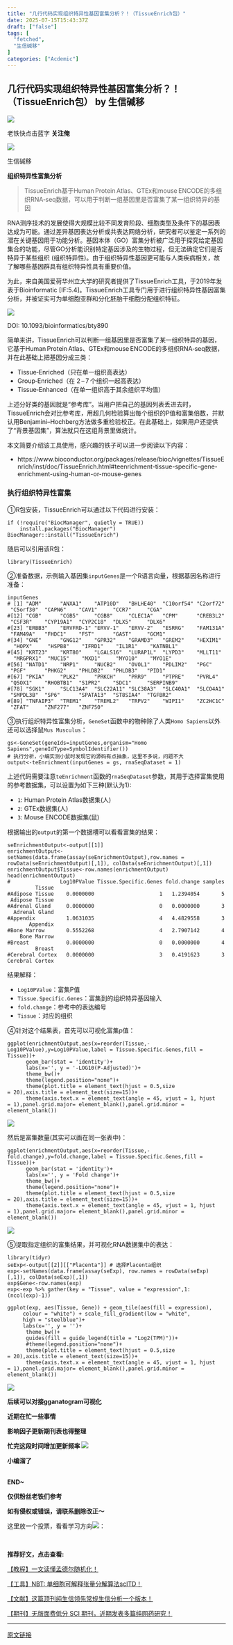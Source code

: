 ```yaml
---
title: "几行代码实现组织特异性基因富集分析？！（TissueEnrich包）"
date: 2025-07-15T15:43:37Z
draft: ["false"]
tags: [
  "fetched",
  "生信碱移"
]
categories: ["Acdemic"]
---
```

几行代码实现组织特异性基因富集分析？！（TissueEnrich包） by 生信碱移
------
<div><section data-tool="markdown编辑器" data-website="https://markdown.com.cn/editor" data-pm-slice="0 0 []"><section powered-by="xiumi.us" data-pm-slice="9 3 []"><section><section powered-by="xiumi.us"><section><section><section powered-by="xiumi.us"><section><section powered-by="xiumi.us"><section nodeleaf=""><img data-src="https://mmbiz.qpic.cn/mmbiz_gif/lN9Tp5oiaqHFn9Rg6MwMU3ukMR9ROPh7bf7QWHEMwhUBUwSUKFsV8oK9noHic3jLaeJVQewHJcLq1cTXVAat35Tw/640?wx_fmt=gif&amp;wxfrom=5&amp;wx_lazy=1" data-ratio="1.0324675324675325" data-type="gif" data-w="154" src="https://mmbiz.qpic.cn/mmbiz_gif/lN9Tp5oiaqHFn9Rg6MwMU3ukMR9ROPh7bf7QWHEMwhUBUwSUKFsV8oK9noHic3jLaeJVQewHJcLq1cTXVAat35Tw/640?wx_fmt=gif&amp;wxfrom=5&amp;wx_lazy=1"></section></section></section></section></section><section><section powered-by="xiumi.us"><section><p><span leaf="">老铁快点击蓝字 </span><strong><span leaf="">关注俺</span></strong></p></section></section></section><section><section powered-by="xiumi.us"><section><section powered-by="xiumi.us"><section nodeleaf=""><img data-ratio="1.0324675324675325" data-src="https://mmbiz.qpic.cn/mmbiz_gif/lN9Tp5oiaqHFn9Rg6MwMU3ukMR9ROPh7bf7QWHEMwhUBUwSUKFsV8oK9noHic3jLaeJVQewHJcLq1cTXVAat35Tw/640?wx_fmt=gif&amp;wxfrom=5&amp;wx_lazy=1" data-type="gif" data-w="154" src="https://mmbiz.qpic.cn/mmbiz_gif/lN9Tp5oiaqHFn9Rg6MwMU3ukMR9ROPh7bf7QWHEMwhUBUwSUKFsV8oK9noHic3jLaeJVQewHJcLq1cTXVAat35Tw/640?wx_fmt=gif&amp;wxfrom=5&amp;wx_lazy=1"></section></section></section></section></section></section></section></section></section><section data-mpa-powered-by="yiban.io" data-style='white-space: normal; max-width: 100%; letter-spacing: 0.544px; text-size-adjust: auto; background-color: rgb(255, 255, 255); font-family: "Helvetica Neue", Helvetica, "Hiragino Sans GB", "Microsoft YaHei", Arial, sans-serif; box-sizing: border-box !important; overflow-wrap: break-word !important;'><section><section><section><section data-id="85660" data-custom="rgb(117, 117, 118)" data-color="rgb(117, 117, 118)"><section data-style="margin-top: 2em; padding-top: 0.5em; padding-bottom: 0.5em; max-width: 100%; border-style: solid none; text-decoration: inherit; border-top-color: rgb(204, 204, 204); border-bottom-color: rgb(204, 204, 204); border-top-width: 1px; border-bottom-width: 1px; box-sizing: border-box !important; overflow-wrap: break-word !important;"><p><span><span leaf="">生信碱移</span></span></p><section><strong><span leaf="">组织特异性富集分析</span></strong></section></section></section></section></section></section></section><blockquote><section><span><span leaf="">TissueEnrich基于Human Protein Atlas、GTEx和mouse ENCODE的多组织RNA‑seq数据，可以用于判断一组基因里是否富集了某一组织特异的基因</span></span></section></blockquote><p data-tool="markdown.com.cn编辑器"><span leaf="">RNA测序技术的发展使得大规模比较不同发育阶段、细胞类型及条件下的基因表达成为可能。通过差异基因表达分析或共表达网络分析，研究者可以鉴定一系列的潜在关键基因用于功能分析。<span textstyle="">基因本体（GO）</span>富集分析被广泛用于探究给定基因集合的功能，<span textstyle="">尽管GO分析能识别特定基因涉及的生物过程，但无法确定它们是否特异于某些组织 (组织特异性)</span>。由于组织特异性基因<span textstyle="">更可能与人类疾病相关</span>，故了解哪些基因群具有组织特异性具有重要价值。</span></p><p data-tool="markdown.com.cn编辑器"><span leaf="">为此，来自美国爱荷华州立大学的研究者提供了<span textstyle="">TissueEnrich</span>工具，于2019年发表于<span textstyle="">Bioinformatic</span> <span textstyle="">[IF:5.4]</span>。<span textstyle="">TissueEnrich工具专门用于进行组织特异性基因富集分析，并被证实可为单细胞亚群和分化胚胎干细胞分配组织特征</span><span textstyle="">。</span></span></p><section nodeleaf=""><img data-src="https://mmbiz.qpic.cn/sz_mmbiz_png/LvUIqvYKCeXL0dicNoMEcPAWaqMa3A8g8x5Iz1AibEAblwtMcktvqcMTHsIvaOStibAqoGeVdYCfdgpEA0cG2lYvA/640?wx_fmt=png&amp;from=appmsg" data-ratio="0.5625" data-s="300,640" data-type="png" data-w="1072" type="block" data-imgfileid="100012608" src="https://mmbiz.qpic.cn/sz_mmbiz_png/LvUIqvYKCeXL0dicNoMEcPAWaqMa3A8g8x5Iz1AibEAblwtMcktvqcMTHsIvaOStibAqoGeVdYCfdgpEA0cG2lYvA/640?wx_fmt=png&amp;from=appmsg"></section><p data-tool="markdown.com.cn编辑器"><span leaf="" data-pm-slice='1 1 ["para",{"tagName":"section","attributes":{"id":"nice","data-tool":"markdown编辑器","data-website":"https://markdown.com.cn/editor","style":"font-size: 16px;word-spacing: 0px;letter-spacing: 0px;word-break: break-word;word-wrap: break-word;text-align: justify;margin-top: -10px;line-height: 1.75;color: #3f3f3f;font-family: Optima-Regular, Optima, PingFangTC-Light, PingFangSC-light, PingFangTC-light;background-image: linear-gradient(90deg, rgba(50, 0, 0, 0.05) 3%, rgba(0, 0, 0, 0) 3%), linear-gradient(360deg, rgba(50, 0, 0, 0.05) 3%, rgba(0, 0, 0, 0) 3%);background-size: 20px 20px;background-position: center center;padding: 25px;","data-pm-slice":"0 0 []"},"namespaceURI":"http://www.w3.org/1999/xhtml"},"para",{"tagName":"p","attributes":{"data-tool":"markdown.com.cn编辑器","style":"font-size: 16px;padding-top: 8px;padding-bottom: 8px;margin: 10px 0px;letter-spacing: 2px;line-height: 30px;color: #3f3f3f !important;"},"namespaceURI":"http://www.w3.org/1999/xhtml"}]'><span textstyle="">DOI: 10.1093/bioinformatics/bty890</span></span></p><p data-tool="markdown.com.cn编辑器"><span leaf="">简单来讲，TissueEnrich可以判断一组基因里是否富集了某一组织特异的基因，它基于<span textstyle="">Human Protein Atlas</span>、<span textstyle="">GTEx</span>和<span textstyle="">mouse ENCODE</span>的多组织RNA‑seq数据，并在此基础上把基因分成三类：</span><span leaf=""><br></span></p><ul><li><section><span leaf=""><span textstyle="">Tissue‑Enriched</span>（只在单一组织高表达）</span></section></li><li><section><span leaf=""><span textstyle="">Group‑Enriched</span>（在 2 – 7 个组织一起高表达）</span></section></li><li><section><span leaf=""><span textstyle="">Tissue‑Enhanced</span>（在单一组织高于其余组织平均值）</span></section></li></ul><p data-tool="markdown.com.cn编辑器"><span leaf="">上述分好类的基因就是<span textstyle="">“</span><span textstyle="">参考库</span><span textstyle="">”</span>。当用户把自己的基因列表丢进去时，TissueEnrich会对比参考库，用<span textstyle="">超几何检验</span>算出每个组织的P值和富集倍数，并默认用<span textstyle="">Benjamini–Hochberg方法</span>做多重检验校正。在此基础上，如果用户还提供了“背景基因集”，算法就只在这组背景里做统计。</span></p><p data-tool="markdown.com.cn编辑器"><span leaf=""><span textstyle="">本文简要介绍该工具使用，感兴趣的铁子可以进一步阅读以下内容</span>：</span></p><ul><li><section><span leaf="">https://www.bioconductor.org/packages/release/bioc/vignettes/TissueEnrich/inst/doc/TissueEnrich.html#teenrichment-tissue-specific-gene-enrichment-using-human-or-mouse-genes</span></section></li></ul><h3 data-tool="markdown.com.cn编辑器"><span></span><span><span leaf="">执行组织特异性富集</span></span><span></span></h3><p data-tool="markdown.com.cn编辑器"><span leaf=""><span textstyle="">①R包安装</span>，TissueEnrich可以通过以下代码进行安装：</span></p><pre data-tool="markdown.com.cn编辑器"><span data-cacheurl="" data-remoteid=""></span><code><span><span leaf="">if</span></span><span leaf=""> (!</span><span><span leaf="">require</span></span><span leaf="">(</span><span><span leaf="">"BiocManager"</span></span><span leaf="">, quietly = </span><span><span leaf="">TRUE</span></span><span leaf="">))</span><span leaf=""><br></span><span leaf="">    install.packages(</span><span><span leaf="">"BiocManager"</span></span><span leaf="">)</span><span leaf=""><br></span><span leaf="">BiocManager::install(</span><span><span leaf="">"TissueEnrich"</span></span><span leaf="">)</span><span leaf=""><br></span></code></pre><p data-tool="markdown.com.cn编辑器"><span leaf="">随后可以引用该R包：</span></p><pre data-tool="markdown.com.cn编辑器"><span data-cacheurl="" data-remoteid=""></span><code><span><span leaf="">library</span></span><span leaf="">(TissueEnrich)</span><span leaf=""><br></span></code></pre><p data-tool="markdown.com.cn编辑器"><span leaf=""><span textstyle="">②准备数据</span>，示例输入基因集</span><code><span leaf="">inputGenes</span></code><span leaf="">是一个R语言向量，根据基因名称进行准备：</span></p><pre data-tool="markdown.com.cn编辑器"><span data-cacheurl="" data-remoteid=""></span><code><span leaf="">inputGenes</span><span leaf=""><br></span><span><span leaf=""># [1] "ADM"      "ANXA1"    "ATP10D"   "BHLHE40"  "C10orf54" "C2orf72"  "C5orf30"  "CAPN6"    "CAV1"     "CCR7"     "CGA"     </span></span><span leaf=""><br></span><span><span leaf="">#[12] "CGB"      "CGB5"     "CGB8"     "CLEC1A"   "CPM"      "CREB3L2"  "CSF3R"    "CYP19A1"  "CYP2C18"  "DLX5"     "DLX6"    </span></span><span leaf=""><br></span><span><span leaf="">#[23] "ERBB3"    "ERVFRD-1" "ERVV-1"   "ERVV-2"   "ESRRG"    "FAM131A"  "FAM49A"   "FHDC1"    "FST"      "GAST"     "GCM1"    </span></span><span leaf=""><br></span><span><span leaf="">#[34] "GNE"      "GNG12"    "GPR32"    "GRAMD3"   "GREM2"    "HEXIM1"   "HOPX"     "HSPB8"    "IFRD1"    "IL1R1"    "KATNBL1" </span></span><span leaf=""><br></span><span><span leaf="">#[45] "KRT23"    "KRT80"    "LGALS16"  "LURAP1L"  "LYPD3"    "MLLT11"   "MRGPRX1"  "MUC15"    "MXD1"     "MYO10"    "MYO1E"   </span></span><span leaf=""><br></span><span><span leaf="">#[56] "NATD1"    "NRP1"     "NUCB2"    "OVOL1"    "PDLIM2"   "PGC"      "PGF"      "PHKG2"    "PHLDB2"   "PHLDB3"   "PID1"    </span></span><span leaf=""><br></span><span><span leaf="">#[67] "PKIA"     "PLK2"     "PRKCH"    "PRR9"     "PTPRE"    "PVRL4"    "QSOX1"    "RHOBTB1"  "S1PR2"    "SDC1"     "SERPINB9"</span></span><span leaf=""><br></span><span><span leaf="">#[78] "SGK1"     "SLC13A4"  "SLC22A11" "SLC38A3"  "SLC40A1"  "SLCO4A1"  "SMPDL3B"  "SP6"      "SPATA13"  "ST8SIA4"  "TGFBR2"  </span></span><span leaf=""><br></span><span><span leaf="">#[89] "TNFAIP3"  "TREM1"    "TREML2"   "TRPV2"    "WIPI1"    "ZC2HC1C"  "ZFAT"     "ZNF277"   "ZNF750"  </span></span><span leaf=""><br></span></code></pre><p data-tool="markdown.com.cn编辑器"><span leaf=""><span textstyle="">③执行组织特异性富集分析</span>，</span><code><span leaf="">GeneSet</span></code><span leaf="">函数中的物种除了人类</span><code><span leaf="">Homo Sapiens</span></code><span leaf="">以外还可以选择鼠</span><code><span leaf="">Mus Musculus</span></code><span leaf="">：</span></p><pre data-tool="markdown.com.cn编辑器"><span data-cacheurl="" data-remoteid=""></span><code><span leaf="">gs&lt;-GeneSet(geneIds=inputGenes,organism=</span><span><span leaf="">"Homo Sapiens"</span></span><span leaf="">,geneIdType=SymbolIdentifier())</span><span leaf=""><br></span><span><span leaf=""># 执行分析，小编实测小鼠时发现它的源码有点抽象，这里不多说，问题不大</span></span><span leaf=""><br></span><span leaf="">output&lt;-teEnrichment(inputGenes = gs, rnaSeqDataset = </span><span><span leaf="">1</span></span><span leaf="">)</span><span leaf=""><br></span></code></pre><p data-tool="markdown.com.cn编辑器"><span leaf="">上述代码需要注意</span><code><span leaf="">teEnrichment</span></code><span leaf="">函数的</span><code><span leaf="">rnaSeqDataset</span></code><span leaf="">参数，其用于选择富集使用的参考数据集，可以设置为如下三种(<span textstyle="">默认为1</span>):</span></p><ul><li><section><code><span leaf="">1</span></code><span leaf="">: Human Protein Atlas数据集(人)</span></section></li><li><section><code><span leaf="">2</span></code><span leaf="">: GTEx数据集(人)</span></section></li><li><section><code><span leaf="">3</span></code><span leaf="">: Mouse ENCODE数据集(鼠)</span></section></li></ul><p data-tool="markdown.com.cn编辑器"><span leaf=""><span textstyle="">根据输出的</span></span><code><span leaf="">output</span></code><span leaf=""><span textstyle="">的第一个数据槽可以看看富集的结果</span>：</span></p><pre data-tool="markdown.com.cn编辑器"><span data-cacheurl="" data-remoteid=""></span><code><span leaf="">seEnrichmentOutput&lt;-output[[</span><span><span leaf="">1</span></span><span leaf="">]]</span><span leaf=""><br></span><span leaf="">enrichmentOutput&lt;-setNames(data.frame(assay(seEnrichmentOutput),row.names = rowData(seEnrichmentOutput)[,</span><span><span leaf="">1</span></span><span leaf="">]), colData(seEnrichmentOutput)[,</span><span><span leaf="">1</span></span><span leaf="">])</span><span leaf=""><br></span><span leaf="">enrichmentOutput$Tissue&lt;-row.names(enrichmentOutput)</span><span leaf=""><br></span><span leaf="">head(enrichmentOutput)</span><span leaf=""><br></span><span><span leaf="">#                Log10PValue Tissue.Specific.Genes fold.change samples          Tissue</span></span><span leaf=""><br></span><span><span leaf="">#Adipose Tissue    0.0000000                     1   1.2394054       5  Adipose Tissue</span></span><span leaf=""><br></span><span><span leaf="">#Adrenal Gland     0.0000000                     0   0.0000000       3   Adrenal Gland</span></span><span leaf=""><br></span><span><span leaf="">#Appendix          1.0631035                     4   4.4829558       3        Appendix</span></span><span leaf=""><br></span><span><span leaf="">#Bone Marrow       0.5552268                     4   2.7907142       4     Bone Marrow</span></span><span leaf=""><br></span><span><span leaf="">#Breast            0.0000000                     0   0.0000000       4          Breast</span></span><span leaf=""><br></span><span><span leaf="">#Cerebral Cortex   0.0000000                     3   0.4191623       3 Cerebral Cortex</span></span><span leaf=""><br></span></code></pre><p data-tool="markdown.com.cn编辑器"><span leaf=""><span textstyle="">结果解释</span>：</span></p><ul><li><section><code><span leaf="">Log10PValue</span></code><span leaf="">：富集P值</span></section></li><li><section><code><span leaf="">Tissue.Specific.Genes</span></code><span leaf="">：富集到的组织特异基因输入</span></section></li><li><section><code><span leaf="">fold.change</span></code><span leaf="">：参考中的表达编号</span></section></li><li><section><code><span leaf="">Tissue</span></code><span leaf="">：对应的组织</span></section></li></ul><p data-tool="markdown.com.cn编辑器"><span leaf=""><span textstyle="">④针对这个结果表，首先可以可视化富集p值</span>：</span></p><pre data-tool="markdown.com.cn编辑器"><span data-cacheurl="" data-remoteid=""></span><code><span leaf="">ggplot(enrichmentOutput,aes(x=reorder(Tissue,-Log10PValue),y=Log10PValue,label = Tissue.Specific.Genes,fill = Tissue))+</span><span leaf=""><br></span><span leaf="">      geom_bar(stat = </span><span><span leaf="">'identity'</span></span><span leaf="">)+</span><span leaf=""><br></span><span leaf="">      labs(x=</span><span><span leaf="">''</span></span><span leaf="">, y = </span><span><span leaf="">'-LOG10(P-Adjusted)'</span></span><span leaf="">)+</span><span leaf=""><br></span><span leaf="">      theme_bw()+</span><span leaf=""><br></span><span leaf="">      theme(legend.position=</span><span><span leaf="">"none"</span></span><span leaf="">)+</span><span leaf=""><br></span><span leaf="">      theme(plot.title = element_text(hjust = </span><span><span leaf="">0.5</span></span><span leaf="">,size = </span><span><span leaf="">20</span></span><span leaf="">),axis.title = element_text(size=</span><span><span leaf="">15</span></span><span leaf="">))+</span><span leaf=""><br></span><span leaf="">      theme(axis.text.x = element_text(angle = </span><span><span leaf="">45</span></span><span leaf="">, vjust = </span><span><span leaf="">1</span></span><span leaf="">, hjust = </span><span><span leaf="">1</span></span><span leaf="">),panel.grid.major= element_blank(),panel.grid.minor = element_blank())</span><span leaf=""><br></span></code></pre><section nodeleaf=""><img data-src="https://mmbiz.qpic.cn/sz_mmbiz_png/LvUIqvYKCeXL0dicNoMEcPAWaqMa3A8g8XNbByvLxAhDJS8TT2q1iaicg5NdmJmBEwWNlNlOfpuvsRRcIxWUXicEog/640?wx_fmt=png&amp;from=appmsg" data-ratio="0.5906228131560531" data-s="300,640" data-type="png" data-w="1429" type="block" data-imgfileid="100012609" src="https://mmbiz.qpic.cn/sz_mmbiz_png/LvUIqvYKCeXL0dicNoMEcPAWaqMa3A8g8XNbByvLxAhDJS8TT2q1iaicg5NdmJmBEwWNlNlOfpuvsRRcIxWUXicEog/640?wx_fmt=png&amp;from=appmsg"></section><p data-tool="markdown.com.cn编辑器"><span leaf=""><span textstyle="">然后是富集数量(其实可以画在同一张表中)</span>：</span></p><pre data-tool="markdown.com.cn编辑器"><span data-cacheurl="" data-remoteid=""></span><code><span leaf="">ggplot(enrichmentOutput,aes(x=reorder(Tissue,-fold.change),y=fold.change,label = Tissue.Specific.Genes,fill = Tissue))+</span><span leaf=""><br></span><span leaf="">      geom_bar(stat = </span><span><span leaf="">'identity'</span></span><span leaf="">)+</span><span leaf=""><br></span><span leaf="">      labs(x=</span><span><span leaf="">''</span></span><span leaf="">, y = </span><span><span leaf="">'Fold change'</span></span><span leaf="">)+</span><span leaf=""><br></span><span leaf="">      theme_bw()+</span><span leaf=""><br></span><span leaf="">      theme(legend.position=</span><span><span leaf="">"none"</span></span><span leaf="">)+</span><span leaf=""><br></span><span leaf="">      theme(plot.title = element_text(hjust = </span><span><span leaf="">0.5</span></span><span leaf="">,size = </span><span><span leaf="">20</span></span><span leaf="">),axis.title = element_text(size=</span><span><span leaf="">15</span></span><span leaf="">))+</span><span leaf=""><br></span><span leaf="">      theme(axis.text.x = element_text(angle = </span><span><span leaf="">45</span></span><span leaf="">, vjust = </span><span><span leaf="">1</span></span><span leaf="">, hjust = </span><span><span leaf="">1</span></span><span leaf="">),panel.grid.major= element_blank(),panel.grid.minor = element_blank())</span><span leaf=""><br></span></code></pre><section nodeleaf=""><img data-src="https://mmbiz.qpic.cn/sz_mmbiz_png/LvUIqvYKCeXL0dicNoMEcPAWaqMa3A8g8N6PkAPice0hLCkTMV9Kh1oNOC5ed0txRoiatTJQWQFR1BkOQ19gNJnWQ/640?wx_fmt=png&amp;from=appmsg" data-ratio="0.5831005586592178" data-s="300,640" data-type="png" data-w="1432" type="block" data-imgfileid="100012610" src="https://mmbiz.qpic.cn/sz_mmbiz_png/LvUIqvYKCeXL0dicNoMEcPAWaqMa3A8g8N6PkAPice0hLCkTMV9Kh1oNOC5ed0txRoiatTJQWQFR1BkOQ19gNJnWQ/640?wx_fmt=png&amp;from=appmsg"></section><p data-tool="markdown.com.cn编辑器"><span leaf="">⑤提取指定组织的富集结果，并可视化RNA数据集中的表达：</span></p><pre data-tool="markdown.com.cn编辑器"><span data-cacheurl="" data-remoteid=""></span><code><span><span leaf="">library</span></span><span leaf="">(tidyr)</span><span leaf=""><br></span><span leaf="">seExp&lt;-output[[</span><span><span leaf="">2</span></span><span leaf="">]][[</span><span><span leaf="">"Placenta"</span></span><span leaf="">]] </span><span><span leaf=""># 选择Placenta组织</span></span><span leaf=""><br></span><span leaf="">exp&lt;-setNames(data.frame(assay(seExp), row.names = rowData(seExp)[,</span><span><span leaf="">1</span></span><span leaf="">]), colData(seExp)[,</span><span><span leaf="">1</span></span><span leaf="">])</span><span leaf=""><br></span><span leaf="">exp$Gene&lt;-row.names(exp)</span><span leaf=""><br></span><span leaf="">exp&lt;-exp %&gt;% gather(key = </span><span><span leaf="">"Tissue"</span></span><span leaf="">, value = </span><span><span leaf="">"expression"</span></span><span leaf="">,</span><span><span leaf="">1</span></span><span leaf="">:(ncol(exp)-</span><span><span leaf="">1</span></span><span leaf="">))</span><span leaf=""><br></span><span leaf=""><br></span><span leaf="">ggplot(exp, aes(Tissue, Gene)) + geom_tile(aes(fill = expression),</span><span leaf=""><br></span><span leaf="">     colour = </span><span><span leaf="">"white"</span></span><span leaf="">) + scale_fill_gradient(low = </span><span><span leaf="">"white"</span></span><span leaf="">,</span><span leaf=""><br></span><span leaf="">     high = </span><span><span leaf="">"steelblue"</span></span><span leaf="">)+</span><span leaf=""><br></span><span leaf="">     labs(x=</span><span><span leaf="">''</span></span><span leaf="">, y = </span><span><span leaf="">''</span></span><span leaf="">)+</span><span leaf=""><br></span><span leaf="">      theme_bw()+</span><span leaf=""><br></span><span leaf="">      guides(fill = guide_legend(title = </span><span><span leaf="">"Log2(TPM)"</span></span><span leaf="">))+</span><span leaf=""><br></span><span leaf="">      </span><span><span leaf="">#theme(legend.position="none")+</span></span><span leaf=""><br></span><span leaf="">      theme(plot.title = element_text(hjust = </span><span><span leaf="">0.5</span></span><span leaf="">,size = </span><span><span leaf="">20</span></span><span leaf="">),axis.title = element_text(size=</span><span><span leaf="">15</span></span><span leaf="">))+</span><span leaf=""><br></span><span leaf="">      theme(axis.text.x = element_text(angle = </span><span><span leaf="">45</span></span><span leaf="">, vjust = </span><span><span leaf="">1</span></span><span leaf="">, hjust = </span><span><span leaf="">1</span></span><span leaf="">),panel.grid.major= element_blank(),panel.grid.minor = element_blank())</span><span leaf=""><br></span></code></pre><section nodeleaf=""><img data-src="https://mmbiz.qpic.cn/sz_mmbiz_png/LvUIqvYKCeXL0dicNoMEcPAWaqMa3A8g8lzny1qMscYpFyFrr6giaPcXCrFZmN5FFxXiaF1mjRia64EgFSEGfpG5vQ/640?wx_fmt=png&amp;from=appmsg" data-ratio="0.6125730994152047" data-s="300,640" data-type="png" data-w="1368" type="block" data-imgfileid="100012611" src="https://mmbiz.qpic.cn/sz_mmbiz_png/LvUIqvYKCeXL0dicNoMEcPAWaqMa3A8g8lzny1qMscYpFyFrr6giaPcXCrFZmN5FFxXiaF1mjRia64EgFSEGfpG5vQ/640?wx_fmt=png&amp;from=appmsg"></section><p data-pm-slice="8 3 []"><span><strong><span><span><strong><span><span leaf="">后续可以对接</span><span leaf="">gganatogram可视化</span></span></strong></span></span></strong></span></p><p><strong><span><span leaf="">近期在忙一些事情</span><span leaf=""><br></span></span></strong></p><p><strong><span><span leaf="">影响因子更新期刊表也得整理</span></span></strong></p><p><strong><span><strong><span><span><strong><span><span leaf="">忙完这段时间增加更新频率 </span></span></strong><strong><span><span leaf=""><img data-src="https://res.wx.qq.com/t/wx_fed/we-emoji/res/v1.3.10/assets/newemoji/Yellowdog.png" data-ratio="1" data-w="128" src="https://res.wx.qq.com/t/wx_fed/we-emoji/res/v1.3.10/assets/newemoji/Yellowdog.png"></span></span></strong></span></span></strong></span></strong></p><p><strong><span><span leaf="">小编溜了</span></span></strong></p><section nodeleaf=""><mp-common-profile data-pluginname="mpprofile" data-nickname="生信碱移" data-alias="liudoufu307" data-from="2" data-headimg="http://mmbiz.qpic.cn/mmbiz_png/LvUIqvYKCeXYZNMxRMnjiaicO2a27jDZ2FgQga8TdeQcsGRJRIn2IInkKtfcbbMXOBSViaPXpTOBulUlNzd11pzow/0?wx_fmt=png" data-signature="春来秋至，分享我的所见与所识" data-id="MzkyNTIzMzYyMA=="></mp-common-profile></section><section><span leaf=""><br></span></section><section><strong><span><span leaf="">END~</span></span></strong><span leaf=""><br></span></section><p><span><strong><span leaf="">仅供粉丝老铁们参考</span></strong></span></p><p><strong><span leaf="">如有侵权或错误，请联系删除改正～</span></strong></p><p><span leaf=""><span textstyle="">这里放一个投票，看看学习方向<img data-src="https://res.wx.qq.com/t/wx_fed/we-emoji/res/assets/newemoji/Yellowdog.png" data-ratio="1" data-w="20" src="https://res.wx.qq.com/t/wx_fed/we-emoji/res/assets/newemoji/Yellowdog.png"></span><span textstyle="">：</span></span></p><section nodeleaf=""><mp-common-vote data-pluginname="mpvote" data-supervoteid="451214556" data-expiretime="0" data-votesubject='[{"type":1,"title":"更加急需哪个方向的入门课程？","options":[{"name":"生物信息学入门","url":"","cnt":0},{"name":"二代测序","url":"","cnt":0},{"name":"三代测序","url":"","cnt":0},{"name":"单细胞测序","url":"","cnt":0},{"name":"空间转录组测序","url":"","cnt":0},{"name":"分析类（基因组/转录组/宏基因组）","url":"","cnt":0},{"name":"算法与深度学习","url":"","cnt":0}],"total_cnt":0}]' data-delflag="0" data-fail="0"></mp-common-vote></section><p><strong><span leaf=""><br></span></strong></p><section data-class="_mbEditor" data-id="32689"><section><section><section><p><span><strong mpa-from-tpl="t"><span leaf="">推荐好文，点击查看:</span></strong></span></p><p><span leaf=""><a target="_blank" href="http://mp.weixin.qq.com/s?__biz=MzkyNTIzMzYyMA==&amp;mid=2247490399&amp;idx=1&amp;sn=bab116f9b25cfef81c690cfa566ec034&amp;chksm=c1c8e3e4f6bf6af2ac22ee98441129f72698139a2fc5cba2607a7cad46449da498e2a37e732f&amp;scene=21#wechat_redirect" textvalue="【教程】一文读懂孟德尔随机化！" data-itemshowtype="0" linktype="text" data-linktype="2"><span textstyle="">【教程】一文读懂孟德尔随机化！</span></a></span><span leaf=""><br></span></p><p><span><span leaf=""><a target="_blank" href="http://mp.weixin.qq.com/s?__biz=MzkyNTIzMzYyMA==&amp;mid=2247494562&amp;idx=1&amp;sn=20ab1c2c80cb7b5b2a8b49a0bb0a4b40&amp;chksm=c1cb1319f6bc9a0fc71379139522d0ccc70589da77ee0ab8a389ff87ac2aa255a2b10185806a&amp;scene=21#wechat_redirect" textvalue="【工具‍】单细胞密度算法，绝哥！" data-itemshowtype="0" linktype="text" data-linktype="2"><span textstyle="">【工具】NBT: 单细胞可解释张量分解算法sclTD！</span></a></span></span></p><p><span leaf=""><a target="_blank" href="http://mp.weixin.qq.com/s?__biz=MzkyNTIzMzYyMA==&amp;mid=2247494365&amp;idx=1&amp;sn=1d840424ddc223f4756636ebae7eea6d&amp;chksm=c1cb1266f6bc9b704a4567cac832ea23118c70675607d1da523834c84473a9b60cec3d55f143&amp;scene=21#wechat_redirect" textvalue="‍【文献】这篇顶刊" data-itemshowtype="0" linktype="text" data-linktype="2"><span textstyle="">【文献】这篇顶刊纯生信领先常规生信分析一个版本！</span></a></span></p><p><span><span leaf=""><a target="_blank" href="http://mp.weixin.qq.com/s?__biz=MzkyNTIzMzYyMA==&amp;mid=2247494231&amp;idx=2&amp;sn=b3fb91ed7fa5d5775e16422cd502b0e8&amp;chksm=c1cb12ecf6bc9bfab457e75d1deb37045c9a86e9609e87f3707c38d9dd3083eefcf47689699b&amp;scene=21#wechat_redirect" textvalue="【期刊】无版面费低分 SCI 期刊，近期发表多篇纯网药‍研究！" data-itemshowtype="0" linktype="text" data-linktype="2"><span textstyle="">【期刊】无版面费低分 SCI 期刊，近期发表多篇纯网药研究！</span></a></span></span></p></section></section></section></section></section><p><mp-style-type data-value="3"></mp-style-type></p></div>  
<hr>
<a href="https://mp.weixin.qq.com/s/-WKPHWuAO4hVVZ7UervGyg",target="_blank" rel="noopener noreferrer">原文链接</a>
